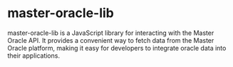 # master-oracle-lib
master-oracle-lib is a JavaScript library for interacting with the Master Oracle API. It provides a convenient way to fetch data from the Master Oracle platform, making it easy for developers to integrate oracle data into their applications.
